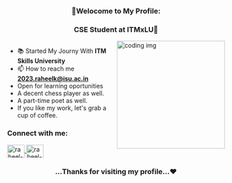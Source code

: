 <h3 align="center" >🚀Welocome to My Profile:</h3>
<h3 align="center" >CSE Student at ITMxLU🚀</h3>

<img src="https://c.tenor.com/GfSX-u7VGM4AAAAC/tenor.gif" alt="coding img" align="right" height="250" />

<p align="left"> <a href="https://twitter.com/" target="blank"><img src="https://img.shields.io/twitter/follow/?logo=twitter&style=for-the-badge" alt="" /></a> </p>

- 📚 Started My Journy With **ITM Skills University**
- 📫 How to reach me **2023.raheelk@isu.ac.in**
- Open for learning oportunities
- A decent chess player as well.
- A part-time poet as well.
- If you like my work, let's grab a cup of coffee.
  

<h3 align="left">Connect with me:</h3>
<p align="left">
  <a href="https://www.linkedin.com/in/raheel-kotwal-02b594291/" target="blank">
    <img align="center" src="https://raw.githubusercontent.com/rahuldkjain/github-profile-readme-generator/master/src/images/icons/Social/linked-in-alt.svg" alt="raheel-k" height="30" width="40" />
  </a>
  <a href="https://www.instagram.com/raheel.solanki/" target="blank">
    <img align="center" src="https://raw.githubusercontent.com/rahuldkjain/github-profile-readme-generator/master/src/images/icons/Social/instagram.svg" alt="raheel-k" height="30" width="40" />
  </a>

</p>

<h3 align="center">...Thanks for visiting my profile...❤️</h3>



